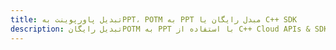 ---title: تبدیل پاورپوینت بهPPT، POTM به PPT مبدل رایگان یا C++ SDKdescription: تبدیل رایگانPOTM به PPT با استفاده از C++ Cloud APIs & SDK. همچنین اسناد Microsoft PowerPoint را در Cloud ایجاد، ویرایش و رندر کنید.---